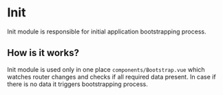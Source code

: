 # Init

Init module is responsible for initial application bootstrapping process.


## How is it works?

Init module is used only in one place `components/Bootstrap.vue` which watches router changes
and checks if all required data present. In case if there is no data it triggers bootstrapping process.
